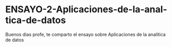 # ENSAYO-2-Aplicaciones-de-la-anal-tica-de-datos
Buenos dias profe, te comparto el ensayo sobre Aplicaciones de la analítica de datos
